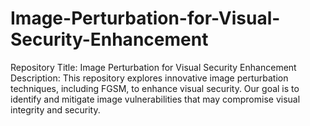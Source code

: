 # Image-Perturbation-for-Visual-Security-Enhancement
Repository Title: Image Perturbation for Visual Security Enhancement  Description: This repository explores innovative image perturbation techniques, including FGSM, to enhance visual security. Our goal is to identify and mitigate image vulnerabilities that may compromise visual integrity and security.
